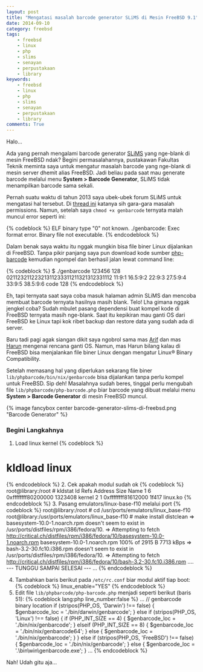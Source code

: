 ```yaml
---
layout: post
title: "Mengatasi masalah barcode generator SLiMS di Mesin FreeBSD 9.1"
date: 2014-09-10
category: freebsd
tags:
    - freebsd
    - linux
    - php
    - slims
    - senayan
    - perpustakaan
    - library
keywords:
    - freebsd
    - linux
    - php
    - slims
    - senayan
    - perpustakaan
    - library
comments: True
---
```


Halo...

Ada yang pernah mengalami barcode generator [SLiMS](http://slims.web.id/) yang nge-blank di mesin FreeBSD ndak? Begini permasalahannya, pustakawan Fakultas Teknik meminta saya untuk mengatur masalah barcode yang nge-blank di mesin server dhemit alias FreeBSD. Jadi beliau pada saat mau generate barcode melalui menu **System > Barcode Generator**, SLiMS tidak menampilkan barcode sama sekali.
<!--more-->

Pernah suatu waktu di tahun 2013 saya ubek-ubek forum SLiMS untuk mengatasi hal tersebut. Di [thread ini](http://slims.web.id/forum/viewtopic.php?f=38&t=29) katanya sih gara-gara masalah permissions. Namun, setelah saya `chmod +x genbarcode` ternyata malah muncul error seperti ini:

{% codeblock %}
ELF binary type "0" not known.
./genbarcode: Exec format error. Binary file not executable.
{% endcodeblock %}

Dalam benak saya waktu itu nggak mungkin bisa file biner Linux dijalankan di FreeBSD. Tanpa pikir panjang saya pun download kode sumber [php-barcode](http://www.ashberg.de/php-barcode/) kemudian ngompel dan berhasil jalan lewat command line:

{% codeblock %}
$ ./genbarcode 123456 128
02112321122321311233311211321312331112
11:9:1 16.5:9:2 22:9:3 27.5:9:4 33:9:5 38.5:9:6 
code 128
{% endcodeblock %}

Eh, tapi ternyata saat saya coba masuk halaman admin SLiMS dan mencoba membuat barcode ternyata hasilnya masih blank. Telo! Lha gimana nggak jengkel coba? Sudah mbulet pasang dependensi buat kompel kode di FreeBSD ternyata masih nge-blank. Saat itu kepikiran mau ganti OS dari FreeBSD ke Linux tapi kok ribet backup dan restore data yang sudah ada di server.

Baru tadi pagi agak siangan dikit saya ngobrol sama mas [Arif](http://twitter.com/arifalien) dan mas [Harun](http://twitter.com/runnov) mengenai rencana ganti OS. Namun, mas Harun bilang kalau di FreeBSD bisa menjalankan file biner Linux dengan mengatur Linux® Binary Compatibility.

Setelah memasang hal yang diperlukan sekarang file biner `lib/phpbarcode/bin/nix/genbarcode` bisa dijalankan tanpa perlu kompel untuk FreeBSD. Sip deh! Masalahnya sudah beres, tinggal perlu mengubah file `lib/phpbarcode/php-barcode.php` biar barcode yang dibuat melalui menu **System > Barcode Generator** di mesin FreeBSD muncul.

{% image fancybox center barcode-generator-slims-di-freebsd.png "Barcode Generator" %}

### Begini Langkahnya

1. Load linux kernel
{% codeblock %}
# kldload linux
{% endcodeblock %}
2. Cek apakah modul sudah ok
{% codeblock %}
root@library:/root # kldstat 
Id Refs Address            Size     Name
 1    6 0xffffffff80200000 1323408  kernel
 2    1 0xffffffff81612000 1f417    linux.ko
{% endcodeblock %}
3. Pasang emulators/linux-base-f10 melalui port
{% codeblock %}
root@library:/root # cd /usr/ports/emulators/linux_base-f10
root@library:/usr/ports/emulators/linux_base-f10 # make install distclean
=> basesystem-10.0-1.noarch.rpm doesn't seem to exist in /usr/ports/distfiles/rpm/i386/fedora/10.
=> Attempting to fetch http://critical.ch/distfiles/rpm/i386/fedora/10/basesystem-10.0-1.noarch.rpm
basesystem-10.0-1.noarch.rpm                  100% of 2915  B 7713 kBps
=> bash-3.2-30.fc10.i386.rpm doesn't seem to exist in /usr/ports/distfiles/rpm/i386/fedora/10.
=> Attempting to fetch http://critical.ch/distfiles/rpm/i386/fedora/10/bash-3.2-30.fc10.i386.rpm
....
--- TUNGGU SAMPAI SELESAI ---
...
{% endcodeblock %}

4. Tambahkan baris berikut pada `/etc/rc.conf` biar modul aktif tiap boot:
{% codeblock %}
linux_enable="YES"
{% endcodeblock %}
5. Edit file `lib/phpbarcode/php-barcode.php` menjadi seperti berikut (baris 51):
{% codeblock lang:php line_number:false %}
...
// genbarcode binary location
if (stripos(PHP_OS, 'Darwin') !== false) {
    $genbarcode_loc = './bin/darwin/genbarcode';
} else if (stripos(PHP_OS, 'Linux') !== false) {
    if (PHP_INT_SIZE == 4) {
        $genbarcode_loc = './bin/nix/genbarcode';
    } elseif (PHP_INT_SIZE == 8) {
        $genbarcode_loc = './bin/nix/genbarcode64';
    } else {
        $genbarcode_loc = './bin/nix/genbarcode';
    }
} else if (stripos(PHP_OS, 'FreeBSD') !== false) {
		$genbarcode_loc = './bin/nix/genbarcode';
} else {
    $genbarcode_loc = '.\bin\win\genbarcode.exe';
}
...
{% endcodeblock %}

Nah! Udah gitu aja...
